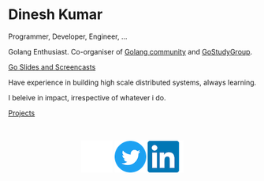 # Dinesh Kumar

Programmer, Developer, Engineer, ...

Golang Enthusiast. Co-organiser of [Golang community](https://www.meetup.com/Golang-Bangalore/) and [GoStudyGroup](https://www.meetup.com/Go-Study-Group-India/).

[Go Slides and Screencasts](./go.md)

Have experience in building high scale distributed systems, always learning. 

I beleive in impact, irrespective of whatever i do.

[Projects](./projects.md)


<br/>
<br/>
<div align="center" class="footer">
<a href="https://github.com/devdinu/" rel="devdinu-github"><img src="assets/images/github.png" id="github-link"></a> 
<a href="https://twitter.com/devdineshkumar?ref_src=twsrc%5Etfw" class="imglinks"><img src="assets/images/twitter.png" id="twitter-link"></a>
<a href="https://www.linkedin.com/in/dinesh-kumar/" class="imglinks"><img src="assets/images/linkedin.png" id="linkedin-link"></a>
</div>
